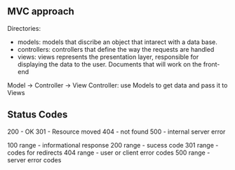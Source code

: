 ## MVC approach

Directories:
- models: models that discribe an object that intarect with a data base.
- controllers: controllers that define the way the requests are handled
- views: views represents the presentation layer, responsible for displaying the data to the user. Documents that will work on the front-end

Model -> Controller -> View
Controller: use Models to get data and pass it to Views

## Status Codes

200 - OK
301 - Resource moved
404 - not found
500 - internal server error

100 range - informational response
200 range - sucess code
301 range - codes for redirects
404 range - user or client error codes
500 range - server error codes